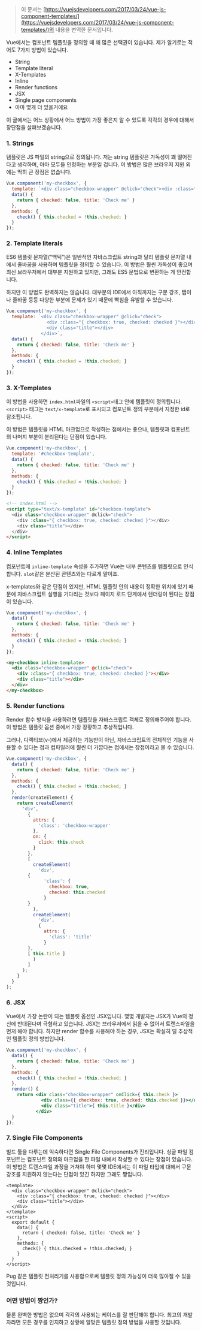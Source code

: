 > 이 문서는 [https://vuejsdevelopers.com/2017/03/24/vue-js-component-templates/](https://vuejsdevelopers.com/2017/03/24/vue-js-component-templates/)의 내용을 변역한 문서입니다.


Vue에서는 컴포넌트 템플릿을 정의할 때 꽤 많은 선택권이 있습니다. 제가 알기로는 적어도 7가지 방법이 있습니다.


 * String 
 * Template literal 
 * X-Templates 
 * Inline 
 * Render functions 
 * JSX 
 * Single page components 
 * 아마 몇개 더 있을거에요

이 글에서는 어느 상황에서 어느 방법이 가장 좋은지 알 수 있도록 각각의 경우에 대해서 장단점을 살펴보겠습니다.

### 1. Strings
템플릿은 JS 파일의 string으로 정의됩니다. 저는 string 템플릿은 가독성이 꽤 떨어진다고 생각하며, 아마 모두들 인정하는 부분일 겁니다. 이 방법은 많은 브라우저 지원 외에는 딱히 큰 장점은 없습니다.
```javascript
Vue.component('my-checkbox', {
  template: `<div class="checkbox-wrapper" @click="check"><div :class="{ checkbox: true, checked: checked }"></div><div class="title"></div></div>`,
  data() {
    return { checked: false, title: 'Check me' }
  },
  methods: {
    check() { this.checked = !this.checked; }
  }
});
```
### 2. Template literals
ES6 템플릿 문자열(“백틱”)은 일반적인 자바스크립트 string과 달리 템플릿 문자열 내에서 줄바꿈을 사용하며 템플릿을 정의할 수 있습니다. 이 방법은 훨씬 가독성이 좋으며 최신 브라우저에서 대부분 지원하고 있지만, 그래도 ES5 문법으로 변환하는 게 안전합니다.

하지만 이 방법도 완벽하지는 않습니다. 대부분의 IDE에서 아직까지는 구문 강조, 탭이나 줄바꿈 등등 다양한 부분에 문제가 있기 때문에 빡침을 유발할 수 있습니다.

```javascript
Vue.component('my-checkbox', {
  template: `<div class="checkbox-wrapper" @click="check">
               <div :class="{ checkbox: true, checked: checked }"></div>
               <div class="title"></div>
             </div>`,
  data() {
    return { checked: false, title: 'Check me' }
  },
  methods: {
    check() { this.checked = !this.checked; }
  }
});
```
### 3. X-Templates
이 방법을 사용하면 `index.html`파일의 `<script>`태그 안에 템플릿이 정의됩니다. `<script>` 태그는 `text/x-template`로 표시되고 컴포넌트 정의 부분에서 지정한 id로 참조됩니다.

이 방법은 템플릿을 HTML 마크업으로 작성하는 점에서는 좋으나, 템플릿과 컴포넌트의 나머지 부분이 분리된다는 단점이 있습니다.

```javascript
Vue.component('my-checkbox', {
  template: '#checkbox-template',
  data() {
    return { checked: false, title: 'Check me' }
  },
  methods: {
    check() { this.checked = !this.checked; }
  }
});
```
```html
<!-- index.html -->
<script type="text/x-template" id="checkbox-template">
  <div class="checkbox-wrapper" @click="check">
    <div :class="{ checkbox: true, checked: checked }"></div>
    <div class="title"></div>
  </div>
</script>
```
### 4. Inline Templates
컴포넌트에 `inline-template` 속성을 추가하면 Vue는 내부 콘텐츠를 템플릿으로 인식합니다. `slot`같은 분산된 콘텐츠와는 다르게 말이죠.

x-templates와 같은 단점이 있지만, HTML 템플릿 안의 내용이 정확한 위치에 있기 때문에 자바스크립트 실행을 기다리는 것보다 페이지 로드 단계에서 렌더링이 된다는 장점이 있습니다.

```javascript
Vue.component('my-checkbox', {
  data() {
    return { checked: false, title: 'Check me' }
  },
  methods: {
    check() { this.checked = !this.checked; }
  }
});
```
```html
<my-checkbox inline-template>
  <div class="checkbox-wrapper" @click="check">
    <div :class="{ checkbox: true, checked: checked }"></div>
    <div class="title"></div>
  </div>
</my-checkbox>
```
### 5. Render functions
Render 함수 방식을 사용하려면 템플릿을 자바스크립트 객체로 정의해주어야 합니다. 이 방법은 템플릿 옵션 중에서 가장 장황하고 추상적입니다.

그러나, 디렉티브(v-)에서 제공하는 기능만이 아닌, 자바스크립트의 전체적인 기능을 사용할 수 있다는 점과 컴파일러에 훨씬 더 가깝다는 점에서는 장점이라고 볼 수 있습니다.

```javascript
Vue.component('my-checkbox', {
  data() {
    return { checked: false, title: 'Check me' }
  },
  methods: {
    check() { this.checked = !this.checked; }
  },
  render(createElement) {
    return createElement(
      'div',
        {
          attrs: {
            'class': 'checkbox-wrapper'
          },
          on: {
            click: this.check
          }
        },
        [
          createElement(
            'div',
	    {
              'class': {
                checkbox: true,
                checked: this.checked
              }
	    }
          ),
          createElement(
            'div',
            {
              attrs: {
                'class': 'title'
              }
	    },
	    [ this.title ]
          )
        ]
      );
    }
  }
);
```
### 6. JSX
Vue에서 가장 논란이 되는 템플릿 옵션인 JSX입니다. 몇몇 개발자는 JSX가 Vue의 정신에 반대된다며 극혐하고 있습니다.
JSX는 브라우저에서 읽을 수 없어서 트랜스파일을 먼저 해야 합니다. 하지만 render 함수를 사용해야 하는 경우, JSX는 확실히 덜 추상적인 템플릿 정의 방법입니다.

```jsx
Vue.component('my-checkbox', {
  data() {
    return { checked: false, title: 'Check me' }
  },
  methods: {
    check() { this.checked = !this.checked; }
  },
  render() {
    return <div class="checkbox-wrapper" onClick={ this.check }>
             <div class={{ checkbox: true, checked: this.checked }}></div>
             <div class="title">{ this.title }</div>
           </div>
  }
});
```
### 7. Single File Components
빌드 툴을 다루는데 익숙하다면 Single File Components가 진리입니다. 싱글 파일 컴포넌트는 컴포넌트 정의와 마크업을 한 파일 내에서 작성할 수 있다는 장점이 있습니다. 이 방법은 트랜스파일 과정을 거쳐야 하며 몇몇 IDE에서는 이 파일 타입에 대해서 구문 강조를 지원하지 않는다는 단점이 있긴 하지만 그래도 짱입니다.

```vue
<template>
  <div class="checkbox-wrapper" @click="check">
    <div :class="{ checkbox: true, checked: checked }"></div>
    <div class="title"></div>
  </div>
</template>
<script>
  export default {
    data() {
      return { checked: false, title: 'Check me' }
    },
    methods: {
      check() { this.checked = !this.checked; }
    }
  }
</script>
```

Pug 같은 템플릿 전처리기를 사용함으로써 템플릿 정의 가능성이 더욱 많아질 수 있을 것입니다.

### 어떤 방법이 짱인가?
물론 완벽한 방법은 없으며 각각의 사용되는 케이스를 잘 판단해야 합니다. 최고의 개발자라면 모든 경우를 인지하고 상황에 알맞은 템플릿 정의 방법을 사용할 것입니다.
